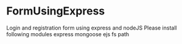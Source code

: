 # FormUsingExpress
Login and registration form using express and nodeJS
Please install following modules
express
mongoose
ejs
fs
path
